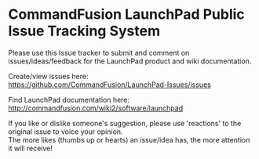 # CommandFusion LaunchPad Public Issue Tracking System

Please use this Issue tracker to submit and comment on issues/ideas/feedback for the LaunchPad product and wiki documentation.

Create/view issues here:  
https://github.com/CommandFusion/LaunchPad-Issues/issues

Find LaunchPad documentation here:  
http://commandfusion.com/wiki2/software/launchpad

If you like or dislike someone's suggestion, please use 'reactions' to the original issue to voice your opinion.  
The more likes (thumbs up or hearts) an issue/idea has, the more attention it will receive!
